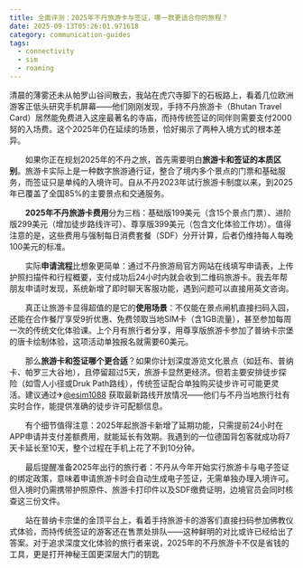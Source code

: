 ```yaml
---
title: 全面评测：2025年不丹旅游卡与签证，哪一款更适合你的旅程？
date: 2025-09-13T05:26:01.971618
category: communication-guides
tags:
  - connectivity
  - sim
  - roaming
---
```


清晨的薄雾还未从帕罗山谷间散去，我站在虎穴寺脚下的石板路上，看着几位欧洲游客正低头研究手机屏幕——他们刚刚发现，手持不丹旅游卡（Bhutan Travel Card）居然能免费进入这座最著名的寺庙，而持传统签证的同伴则需要支付2000努的入场费。这个2025年仍在延续的场景，恰好揭示了两种入境方式的根本差异。

　　如果你正在规划2025年的不丹之旅，首先需要明白**旅游卡和签证的本质区别**。旅游卡实际上是一种数字旅游通行证，整合了境内多个景点的门票和基础服务，而签证只是单纯的入境许可。自从不丹2023年试行旅游卡制度以来，到2025年已覆盖了全国85%的主要景点和交通服务。

　　**2025年不丹旅游卡费用**分为三档：基础版199美元（含15个景点门票）、进阶版299美元（增加徒步路线许可）、尊享版399美元（包含文化体验工作坊）。值得注意的是，这些费用与强制每日消费套餐（SDF）分开计算，后者仍维持每人每晚100美元的标准。

　　实际**申请流程**比想象更简单：通过不丹旅游局官方网站在线填写申请表，上传护照扫描件和行程概要，支付成功后24小时内就会收到二维码旅游卡。我去年帮朋友申请时发现，系统新增了即时聊天客服功能，遇到问题可以直接用英文咨询。

　　真正让旅游卡显得超值的是它的**使用场景**：不仅能在景点闸机直接扫码入园，还能在合作餐厅享受9折优惠、免费领取当地SIM卡（含1GB流量），甚至参加每周一次的传统文化体验课。上个月有旅行者分享，用尊享版旅游卡参加了普纳卡宗堡的唐卡绘制体验，这项活动单独报名就需要60美元。

　　那么**旅游卡和签证哪个更合适**？如果你计划深度游览文化景点（如廷布、普纳卡、帕罗三大谷地），且停留超过5天，旅游卡显然更经济。但若主要安排徒步探险（如雪人小径或Druk Path路线），传统签证配合单独购买徒步许可可能更灵活。建议通过✈[@esim1088](https://t.me/s/esim1088) 获取最新路线开放情况——他们与不丹当地旅行社有实时合作，能提供准确的徒步许可配额信息。

　　有个细节值得注意：2025年起旅游卡新增了延期功能，只需提前24小时在APP申请并支付差额费用，就能延长有效期。我遇到的一位德国背包客就成功将7天卡延长至10天，整个过程在手机上花了不到10分钟。

　　最后提醒准备2025年出行的旅行者：不丹从今年开始实行旅游卡与电子签证的绑定政策，意味着申请旅游卡时会自动生成电子签证，无需单独办理入境许可。但入境时仍需携带护照原件、旅游卡打印件以及SDF缴费证明，边境官员会同时核查这三份文件。

　　站在普纳卡宗堡的金顶平台上，看着手持旅游卡的游客们直接扫码参加佛教仪式体验，而持传统签证的游客还在售票处排队——这种鲜明的对比或许已经给出了答案。对于追求深度文化体验的旅行者来说，2025年的不丹旅游卡不仅是省钱的工具，更是打开神秘王国更深层大门的钥匙